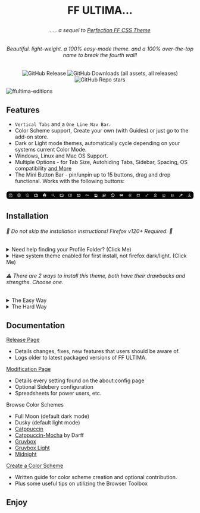 # <p align="center"> FF ULTIMA... </p>

###### <p align="center">. . . a sequel to [Perfection FF CSS Theme](https://github.com/soulhotel/Perfection-Firefox-CSS-Theme) </p>

###### <p align="center">Beautiful. light-weight. a 100% easy-mode theme. and a 100% over-the-top name to break the fourth wall!</p>

<div align="center">

![GitHub Release](https://img.shields.io/github/v/release/soulhotel/FF-CSS-ULTIMA?style=for-the-badge) ![GitHub Downloads (all assets, all releases)](https://img.shields.io/github/downloads/soulhotel/ff-ultima/total?style=for-the-badge&color=blue) ![GitHub Repo stars](https://img.shields.io/github/stars/soulhotel/FF-CSS-ULTIMA?style=for-the-badge)

</div>

![ffultima-editions](https://github.com/user-attachments/assets/061d124e-d846-4da1-8466-03e2341e0802)

## Features

- `Vertical Tabs` and a `One Line Nav Bar`.
- Color Scheme support, Create your own (with Guides) or just go to the add-on store.
- Dark or Light mode themes, automatically cycle depending on your systems current Color Mode.
- Windows, Linux and Mac OS Support.
- Multiple Options - for Tab Size, Autohiding Tabs, Sidebar, Spacing, OS compatibility [and More](doc/Modification.md)
- The Mini Button Bar - pin/unpin up to 15 buttons, drag and drop functional. Works with the following buttons:

![prevautohide](doc/preview/prevmini-bar.png)

## Installation

###### 🚨 Do not skip the installation instructions! Firefox v120+ Required. 🚨

<details>
<summary>Need help finding your Profile Folder? (Click Me)</summary>

<br>

> userChrome Themes work by communicating with a chrome folder located in your Firefox Profile folder, think of it as your User Interface. This folder typically holds `.css` files with the purpose of customizing elements of the Browser. There are two easy ways to access this folder:

1. Go to the `about:support` page
- In the URL Bar, type `about:support`.
- Look for the **Profile Folder** row. Open the folder.
- In that folder, create a new folder named `chrome` (If it doesnt already exist).

![aboutsupport](doc/preview/about_support.png)

2. Go to the `about:profiles` page
- In the URL Bar, type `about:profiles`.
- Your profile will say `This is the profile in use and...`.
- Look for the **Root Directory** row, and click **Open Directory**.
- In the opened Folder, create a new folder named `chrome` (if it doesnt already exist).
 
![alt text](doc/preview/profilelocation.png)
</details>

<details>
<summary>Have system theme enabled for first install, not firefox dark/light. (Click Me) </summary>
  
![install1](doc/preview/install1.jpg) ![install2](doc/preview/install2.jpg)
</details>

###### :warning: There are 2 ways to install this theme, both have their drawbacks and strengths. Choose one.

<details><summary>The Easy Way</summary>
 
>
1. Download the latest version on the [release page](https://github.com/soulhotel/FF-CSS-ULTIMA/releases/latest).
2. Copy everything in the ffultima(version).zip into your chrome folder.
3. For first time installation, you will need to apply the `user.js` to your profile to access theme settings.
4. In the chrome folder, youll see the `user.js`, move it <ins>out the chrome folder and into the Profile Folder<ins>.
5. Restart Firefox.
6. **Wait** for Firefox to open, then delete the `user.js` file.
7. Go to `about:config` and search for `ultima` to see all of your settings.

###### :warning: You only need to touch the user.js when installing the theme for the first time. It's function is to enable userChrome and add theme settings to the about:config page. Do not copy the user.js file into the Profile Folder <ins>if you are just updating the theme to a new version</ins>. Unless you want all of your saved settings to be reset :). 
</details>

<details><summary>The Hard Way</summary>

>
###### This method involves using Git and the Terminal - allowing easier updates. Harder for the less technical of people.
1. Open a terminal in your Profiles `chrome` folder.
2. Or in the terminal, navigate to your Profiles chrome folder `cd your\profile\folder\path\chrome`.
3. In the terminal: `git clone https://github.com/soulhotel/FF-ULTIMA.git` to clone/update to the latest version.
4. In your chrome folder you'll have a file named `user.js`.
5. Move the `user.js` file <ins>OUT of the chrome folder and INTO your Profile Folder.</ins>
6. Restart Firefox.
7. **Wait** for Firefox to open, then delete the `user.js` file.
8. Go to `about:config` and search for `ultima` to see all of your settings.

###### :warning: You only need to touch the user.js when installing the theme for the first time. It's function is to enable userChrome and add theme settings to the about:config page. Do not copy the user.js file into the Profile Folder <ins>if you are just updating the theme to a new version</ins>. Unless you want all of your saved settings to be reset :). 
</details>

## Documentation

[Release Page](https://github.com/soulhotel/FF-CSS-ULTIMA/releases/latest)
- Details changes, fixes, new features that users should be aware of.
- Logs older to latest packaged versions of FF ULTIMA.

[Modification Page](https://github.com/soulhotel/FF-ULTIMA/blob/main/doc/Modification.md)
- Details every setting found on the about:config page
- Optional Sidebery configuration
- Spreadsheets for power users, etc.

Browse Color Schemes
- Full Moon (default dark mode)
- Dusky (default light mode)
- [Catppuccin](https://github.com/soulhotel/FF-ULTIMA/tree/next-release/theme/color-schemes/catppuccin)
- [Catppuccin-Mocha](https://github.com/soulhotel/FF-ULTIMA/tree/next-release/theme/color-schemes/catppuccin-mocha) by Darff
- [Gruvbox](https://github.com/soulhotel/FF-ULTIMA/tree/next-release/theme/color-schemes/grubbox)
- [Gruvbox Light](https://github.com/soulhotel/FF-ULTIMA/tree/next-release/theme/color-schemes/grubbox-light)
- [Midnight](https://github.com/soulhotel/FF-ULTIMA/tree/next-release/theme/color-schemes/midnight)

[Create a Color Scheme](https://github.com/soulhotel/FF-ULTIMA/blob/next-release/doc/New-Color-scheme.md)
- Written guide for color scheme creation and optional contribution.
- Plus some useful tips on utilizing the Browser Toolbox

## Enjoy
